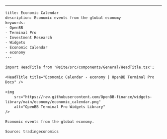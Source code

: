 ---
    title: Economic Calendar
    description: Economic events from the global economy
    keywords:
    - OpenBB
    - Terminal Pro
    - Investment Research
    - Widgets
    - Economic Calendar
    - economy
    ---

    import HeadTitle from '@site/src/components/General/HeadTitle.tsx';

    <HeadTitle title="Economic Calendar - economy | OpenBB Terminal Pro Docs" />

    <img
        src="https://raw.githubusercontent.com/OpenBB-finance/widgets-library/main/economy/economic_calendar.png"
        alt="OpenBB Terminal Pro Widgets Library"
    />

    Economic events from the global economy.

    Source: tradingeconomics
    
